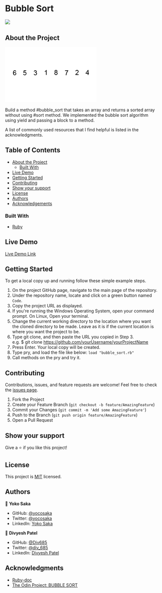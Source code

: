 # Bubble Sort

![](https://img.shields.io/badge/Microverse-blueviolet)

## About the Project

![Bubble Sort Example](./Bubble-sort-example-300px.gif)

<!-- This project is based on the . -->

Build a method #bubble_sort that takes an array and returns a sorted array without using #sort method.
We implemented the bubble sort algorithm using yield and passing a block to a method.


A list of commonly used resources that I find helpful is listed in the acknowledgments.

## Table of Contents

* [About the Project](#about-the-project)
  * [Built With](#built-with)
* [Live Demo](#live-demo)
* [Getting Started](#getting-started)
* [Contributing](#contributing)
* [Show your support](#show-your-support)
* [License](#license)
* [Authors](#authors)
* [Acknowledgements](#acknowledgements)


### Built With

* [Ruby](https://www.ruby-lang.org/en/)

## Live Demo

[Live Demo Link](https://repl.it/@yocoono/bubblesort#main.rb)


## Getting Started

To get a local copy up and running follow these simple example steps.

1. On the project GitHub page, navigate to the main page of the repository.
2. Under the repository name, locate and click on a green button named `Code`. 
3. Copy the project URL as displayed.
4. If you're running the Windows Operating System, open your command prompt. On Linux, Open your terminal. 
5. Change the current working directory to the location where you want the cloned directory to be made. Leave as it is if the current location is where you want the project to be. 
6. Type git clone, and then paste the URL you copied in Step 3. <br>
e.g. $ git clone https://github.com/yourUsername/yourProjectName 
7. Press Enter. Your local copy will be created. 
8. Type pry, and load the file like below:
`load "bubble_sort.rb"`
9. Call methods on the pry and try it.


## Contributing

Contributions, issues, and feature requests are welcome!
Feel free to check the [issues page](../../issues).

1. Fork the Project
2. Create your Feature Branch (`git checkout -b feature/AmazingFeature`)
3. Commit your Changes (`git commit -m 'Add some AmazingFeature'`)
4. Push to the Branch (`git push origin feature/AmazingFeature`)
5. Open a Pull Request


## Show your support

Give a ⭐️ if you like this project!


## License

This project is [MIT](./LICENCE) licensed.


## Authors

👤 **Yoko Saka**

- GitHub: [@yocosaka](https://github.com/yocosaka)
- Twitter: [@yocosaka](https://twitter.com/yocosaka)
- LinkedIn: [Yoko Saka](https://www.linkedin.com/in/yokosaka)

👤 **Divyesh Patel**

- GitHub: [@Div685](https://github.com/Div685)
- Twitter: [@div_685](https://twitter.com/div_685)
- LinkedIn: [Divyesh Patel](https://www.linkedin.com/in/divyesh-patel-2a15a6107)


## Acknowledgments
* [Ruby-doc](https://ruby-doc.org/core-2.6.5/Enumerable.html)
* [The Odin Project: BUBBLE SORT](https://www.theodinproject.com/courses/ruby-programming/lessons/bubble-sort)
